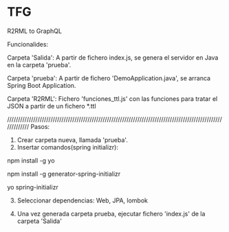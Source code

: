 # TFG
R2RML to GraphQL

Funcionalides:

Carpeta 'Salida': A partir de fichero index.js, se genera el servidor en Java en la carpeta 'prueba'.

Carpeta 'prueba': A partir de fichero 'DemoApplication.java', se arranca Spring Boot Application.

Carpeta 'R2RML': Fichero 'funciones_ttl.js' con las funciones para tratar el JSON a partir de un fichero *.ttl

/////////////////////////////////////////////////////////////////////////////////////////////////////////////
Pasos:
1. Crear carpeta nueva, llamada 'prueba'.
2. Insertar comandos(spring initializr):

npm install -g yo

npm install -g generator-spring-initializr

yo spring-initializr

3. Seleccionar dependencias: Web, JPA, lombok

4. Una vez generada carpeta prueba, ejecutar fichero 'index.js' de la carpeta 'Salida'
